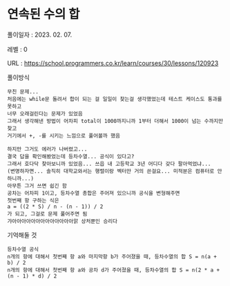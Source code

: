 # 연속된 수의 합
풀이일자 : 2023. 02. 07.  
    
레벨 : 0   

URL : https://school.programmers.co.kr/learn/courses/30/lessons/120923  
    
풀이방식    

    무친 문제...
    처음에는 while문 돌려서 합이 되는 걸 일일이 찾는걸 생각했었는데 테스트 케이스도 통과를 못하고
    너무 오래걸린다는 문제가 있었음
    그래서 생각해낸 방법이 어차피 total이 1000까지니까 1부터 더해서 1000이 넘는 수까지만 찾고
    거기에서 +, -를 시키는 느낌으로 풀어볼까 했음

    하지만 그거도 에러가 나버렸고...
    결국 답을 확인해봤었는데 등차수열... 공식이 있다고?
    그래서 호다닥 찾아보니까 있었음... 쓰읍 내 고등학교 3년 어디다 갖다 팔아먹었냐...
    (변명하자면... 솔직히 대학교와서는 행렬이랑 벡터만 거의 쓴걸요... 미적분은 컴퓨터로 안하니까...)
    아무튼 그거 쓰면 쉽긴 함
    공차는 어차피 1이고, 등차수열 총합은 주어져 있으니까 공식을 변형해주면
    첫번째 항 구하는 식은
    a = ((2 * S) / n - (n - 1)) / 2
    가 되고, 그걸로 문제 풀어주면 됨
    갸아아아아아아아아아아아아아앍 상처뿐인 승리다


기억해둘 것  
    
    등차수열 공식
    n개의 항에 대해서 첫번째 항 a와 마지막항 b가 주어졌을 때, 등차수열의 합 S = n(a + b) / 2
    n개의 항에 대해서 첫번째 항 a와 공차 d가 주어졌을 때, 등차수열의 합 S = n(2 * a + (n - 1) * d) / 2
